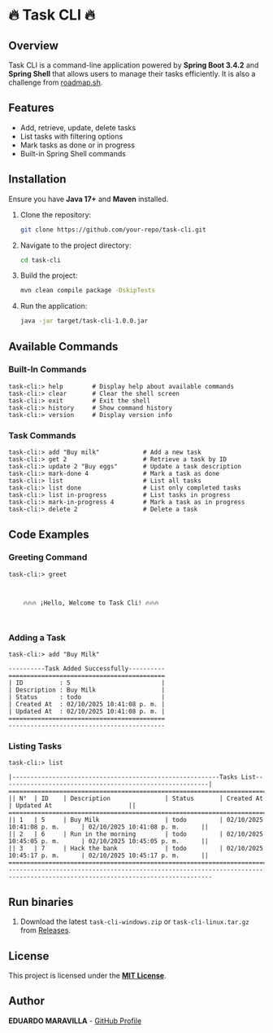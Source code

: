 # 🔥 Task CLI 🔥

## Overview
Task CLI is a command-line application powered by **Spring Boot 3.4.2** and **Spring Shell** that allows users to manage their tasks efficiently. It is also a challenge from [roadmap.sh](https://roadmap.sh/projects/task-tracker).

## Features
- Add, retrieve, update, delete tasks
- List tasks with filtering options
- Mark tasks as done or in progress
- Built-in Spring Shell commands

## Installation
Ensure you have **Java 17+** and **Maven** installed.

1. Clone the repository:
   ```sh
   git clone https://github.com/your-repo/task-cli.git
   ```
2. Navigate to the project directory:
   ```sh
   cd task-cli
   ```
3. Build the project:
   ```sh
   mvn clean compile package -DskipTests
   ```
4. Run the application:
   ```sh
   java -jar target/task-cli-1.0.0.jar
   ```

## Available Commands
### Built-In Commands
```
task-cli:> help        # Display help about available commands
task-cli:> clear       # Clear the shell screen
task-cli:> exit        # Exit the shell
task-cli:> history     # Show command history
task-cli:> version     # Display version info
```

### Task Commands
```
task-cli:> add "Buy milk"            # Add a new task
task-cli:> get 2                     # Retrieve a task by ID
task-cli:> update 2 "Buy eggs"       # Update a task description
task-cli:> mark-done 4               # Mark a task as done
task-cli:> list                      # List all tasks
task-cli:> list done                 # List only completed tasks
task-cli:> list in-progress          # List tasks in progress
task-cli:> mark-in-progress 4        # Mark a task as in progress
task-cli:> delete 2                  # Delete a task
```

## Code Examples
### Greeting Command
```
task-cli:> greet
```
```


	🔥🔥🔥 ¡Hello, Welcome to Task Cli! 🔥🔥🔥



```
### Adding a Task
```
task-cli:> add "Buy Milk"
```

```
----------Task Added Successfully----------
===========================================
| ID          : 5                         |
| Description : Buy Milk                  |
| Status      : todo                      |
| Created At  : 02/10/2025 10:41:08 p. m. |
| Updated At  : 02/10/2025 10:41:08 p. m. |
===========================================
-------------------------------------------
```

### Listing Tasks
```
task-cli:> list
```
```
|---------------------------------------------------------Tasks List---------------------------------------------------------|
==============================================================================================================================
|| N°  | ID    | Description               | Status       | Created At                     | Updated At                     ||
==============================================================================================================================
|| 1   | 5     | Buy Milk                  | todo         | 02/10/2025 10:41:08 p. m.      | 02/10/2025 10:41:08 p. m.      ||
|| 2   | 6     | Run in the morning        | todo         | 02/10/2025 10:45:05 p. m.      | 02/10/2025 10:45:05 p. m.      ||
|| 3   | 7     | Hack the bank             | todo         | 02/10/2025 10:45:17 p. m.      | 02/10/2025 10:45:17 p. m.      ||
==============================================================================================================================
------------------------------------------------------------------------------------------------------------------------------
```
## Run binaries
1. Download the latest `task-cli-windows.zip` or `task-cli-linux.tar.gz` from [Releases](https://github.com/EduardoMaravilla/TASK-CLI/releases).

## License
This project is licensed under the [**MIT License**](LICENSE).

## Author
**EDUARDO MARAVILLA** - [GitHub Profile](https://github.com/EduardoMaravilla)

